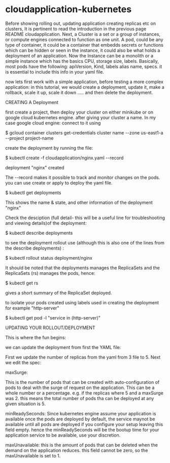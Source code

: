 # cloudapplication-kubernetes
Before showing rolling out, updating application creating replicas etc on clusters, It is pertinent to read the introduction in the previous page README cloudapplication.
Next, a Cluster is a set or a group of instances, or compute engines connected to function as one unit. 
A pod, could be any type of container, it could be a container that embedds secrets or functions which can be hidden or seen in the instance, it could also be what holds a 
deployment of an application.
Now the Instance can be a monolith or a simple instance which has the basics CPU, storage size, labels.
Basically, most pods have the following: apiVersion, Kind, labels alias name, specs. it is essential to include this info in your yaml file.

now lets first work with a simple application, before testing a more complex application: in this tutorial, we would create a deployment, update it, make a rollback, scale it up, scale it down ..... and then delete the deployment. 



CREATING A Deployment

first create a project, then deploy your cluster on either minikube or on google cloud kubernetes engine. after giving your cluster a name. In my case google cloud engine: connect to it using 

$ gcloud container clusters get-credentials cluster name --zone us-east1-a --project project-name

create the deployment by running the file:


$ kubectl create -f cloudapplication/nginx.yaml --record

deployment "nginx" created


The --record makes it possible to track and monitor changes on the pods. you can use create or apply to deploy the yaml file.

$ kubectl get deployments 

This shows the name & state, and other information of the deployment "nginx"

Check the desciption (full detail- this will be a useful line for troubleshooting and viewing details)of the deployment:

$ kubectl describe deployments



to see the deployment rollout use (although this is also one of the lines from the describe deployments) :

$ kubectl rollout status deployment/nginx

It should be noted that the deployments manages the ReplicaSets and the ReplicaSets (rs) manages the pods, hence:

$ kubectl get rs

gives a short summary of the ReplicaSet deployed.

to isolate your pods created using labels used in creating the deployment for example "http-server"

$ kubectl get pod -l "service in (http-server)"

UPDATING YOUR ROLLOUT/DEPLOYMENT

This is where the fun begins:

we can update the deployment from first the YAML file:


First we update the number of replicas from the yaml from 3 file to 5. Next we edit the spec:

maxSurge:

This is the number of pods that can be created with auto-configuration of pods to deal with the surge of request on the application. This can be a whole number or a percentage. e.g. if the replicas where 5 and a maxSurge was 2. this means the total number of pods tha can be deployed at any given situation is 5. 

minReadySeconds:
Since kubernetes engine assume your application is available once the pods are deployed by default, the service maynot be available until all pods are deployed if you configure your setup leaving this field empty. hence the minReadySeconds will be the bootup time for your application service to be available, use your discretion. 

maxUnavailable:
this is the amount of pods that can be deleted when the demand on the application reduces. this field cannot be zero, so the maxUnavailable is set to 1.


